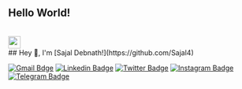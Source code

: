 ## Hello World! 
<br>
<img src="https://github.com/iampavangandhi/iampavangandhi/blob/master/gifs/hello.gif?raw=true" width="25px"> </h2>
<br>
## Hey 👋, I'm [Sajal Debnath!](https://github.com/Sajal4)
<br>


[![Gmail Bdge](https://img.shields.io/badge/Gmail-D14836?style=for-the-badge&logo=gmail&logoColor=white)](sajaldebnath45@gmail.com)
[![Linkedin Badge](https://img.shields.io/badge/-LinkedIn-0e76a8?style=flat-square&logo=Linkedin&logoColor=white)](https://www.linkedin.com/in/sajal-debnath-32661a16b/)
[![Twitter Badge](https://img.shields.io/badge/-Twitter-00acee?style=flat-square&logo=Twitter&logoColor=white)](https://twitter.com/sajaldebnath921)
[![Instagram Badge](https://img.shields.io/badge/-Instagram-e4405f?style=flat-square&logo=Instagram&logoColor=white)](https://www.instagram.com/__mr.sd___/)
[![Telegram Badge](https://img.shields.io/badge/-Telegram-0088cc?style=flat-square&logo=Telegram&logoColor=white)](https://t.me/mac_id)

<br>
